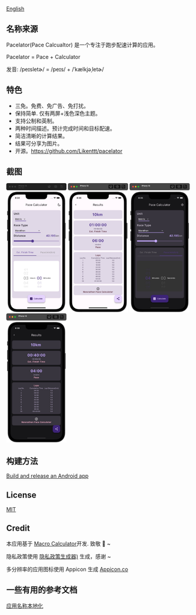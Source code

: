 [English](./README-zhCN.md)

## 名称来源

Pacelator(Pace Calcualtor) 是一个专注于跑步配速计算的应用。

Pacelator = Pace + Calculator

发音: /peɪsletɚ/ = /peɪs/ + /ˈkælkjəˌletɚ/

## 特色

- 三免。免费、免广告、免打扰。
- 保持简单. 仅有两屏+浅色深色主题。
- 支持公制和英制。
- 两种时间描述。预计完成时间和目标配速。
- 简洁清晰的计算结果。
- 结果可分享为图片。
- 开源。https://github.com/Likenttt/pacelator

<!-- [<img height="75" width="200" src="./screenshots/google-play-badge.png" alt="Play Store"/>](https://play.google.com/store/apps/details?id=com.newrathon.pace_calculator) -->

## 截图

<p>
<img height="343px" width="160px" src="screenshots/home_light.jpg" alt="paceCalculator"/>
<img height="343px" width="160px" src="screenshots/result_light.jpg" alt="paceCalculator"/>
<img height="343px" width="160px" src="screenshots/home_dark.jpg" alt="paceCalculator"/>
<img height="343px" width="160px" src="screenshots/result_dark.jpg" alt="paceCalculator"/> </p>

## 构建方法

[Build and release an Android app](https://docs.flutter.dev/deployment/android)

## License

[MIT](https://choosealicense.com/licenses/mit/)

## Credit

本应用基于 [Macro Calculator](https://github.com/varadgauthankar/macro_calculator.git)开发. 致敬 🫡 ~

隐私政策使用 [隐私政策生成器)](https://privacy.1ts.fun/) 生成，感谢 ~

多分辨率的应用图标使用 Appicon 生成 [Appicon.co](https://appicon.co/)

## 一些有用的参考文档

[应用名称本地化](https://medium.com/@ykaito21/flutter-from-zero-to-one-how-to-localize-app-display-name-c4deb5aa4c04)
